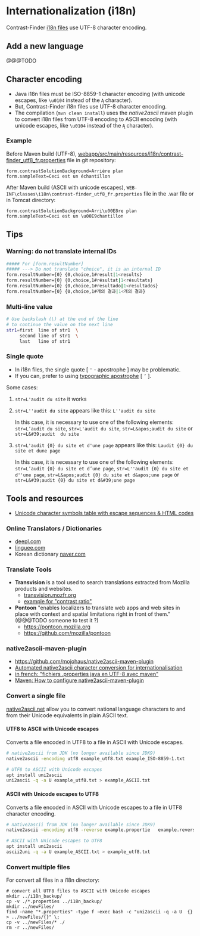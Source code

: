 # Internationalization (i18n)

Contrast-Finder [i18n files](https://github.com/Asqatasun/Contrast-Finder/tree/develop/webapp/src/main/resources/i18n) use UTF-8 character encoding.

## Add a new language
@@@TODO

## Character encoding

- Java i18n files must be ISO-8859-1  character encoding (with unicode escapes, like `\u0104` instead of the `Ą` character).
- But, Contrast-Finder i18n files use UTF-8 character encoding.
- The compilation (`mvn clean install`) uses the *native2ascii* maven plugin to convert i18n files from UTF-8 encoding to ASCII encoding (with unicode escapes, like `\u0104` instead of the `Ą` character).

### Example

Before Maven build (UTF-8),
 [webapp/src/main/resources/i18n/contrast-finder_utf8_fr.properties](https://github.com/Asqatasun/Contrast-Finder/blob/develop/webapp/src/main/resources/i18n/contrast-finder_utf8_fr.properties) file in git repository:
```
form.contrastSolutionBackground=Arrière plan
form.sampleText=Ceci est un échantillon
```

After Maven build (ASCII with unicode escapes),
 `WEB-INF\classes\i18n\contrast-finder_utf8_fr.properties` file in the .war file or in Tomcat directory:
```
form.contrastSolutionBackground=Arri\u00E8re plan
form.sampleText=Ceci est un \u00E9chantillon
```

## Tips

### Warning: do not translate internal IDs
```bash
##### For [form.resultNumber]
##### ---> Do not translate "choice", it is an internal ID
form.resultNumber={0} {0,choice,1#result|1<results}
form.resultNumber={0} {0,choice,1#résultat|1<résultats}
form.resultNumber={0} {0,choice,1#resultado|1<resultados}
form.resultNumber={0} {0,choice,1#개의 결과|1<개의 결과}
```

### Multi-line value
```bash
# Use backslash (\) at the end of the line
# to continue the value on the next line
str1=first  line of str1  \
     second line of str1  \
     last   line of str1
```

### Single quote 

- In i18n files, the single quote [ `'` - apostrophe ] may be problematic.
- If you can, prefer to using [typographic apostrophe](https://en.wikipedia.org/wiki/Apostrophe#Entering_apostrophes) [ `’` ].
 
Some cases:

1. `str=L'audit du site`
    it works
2. `str=L''audit du site`
    appears like this: `L''audit du site`
    
    In this case, it is necessary to use one of the following elements:
    `str=L’audit du site`,
    `str=L'audit du site`,
    `str=L&apos;audit du site` or
    `str=L&#39;audit  du site`

3. `str=L'audit {0} du site et d'une page`
    appears like this: `Laudit {0} du site et dune page`
    
    In this case, it is necessary to use one of the following elements:
    `str=L’audit {0} du site et d’une page`,
    `str=L''audit {0} du site et d''une page`,
    `str=L&apos;audit {0} du site et d&apos;une page` or
    `str=L&#39;audit {0} du site et d&#39;une page`


## Tools and resources
- [Unicode character symbols table with escape sequences & HTML codes](https://www.rapidtables.com/code/text/unicode-characters.html)

### Online Translators / Dictionaries
- [deepl.com](https://www.deepl.com/translator)
- [linguee.com](https://www.linguee.com/)
- Korean dictionary [naver.com](https://en.dict.naver.com/)

### Translate Tools
* **Transvision** is a tool used to search translations extracted from Mozilla products and websites.
     * [transvision.mozfr.org](https://transvision.mozfr.org/)
     * [example for "contrast ratio"](https://transvision.mozfr.org/?recherche=contrast+ratio&repo=gecko_strings&sourcelocale=en-US&locale=fr&search_type=strings)
* **Pontoon** "enables localizers to translate web apps and web sites in place with context and spatial limitations right in front of them." (@@@TODO someone to test it ?)
    * https://pontoon.mozilla.org
    * https://github.com/mozilla/pontoon


### native2ascii-maven-plugin
- https://github.com/mojohaus/native2ascii-maven-plugin
- [Automated native2ascii character conversion for internationalisation ](https://davidsimpson.me/2015/03/04/automated-native2ascii-character-conversion-internationalization-atlassian-add-ons/)
- [in french: "fichiers .properties java en UTF-8 avec maven"](https://blog.crafting-labs.fr/2010/09/25/fichiers-properties-java-en-utf-8-avec-maven/)
- [Maven: How to configure native2ascii-maven-plugin](https://stackoverflow.com/questions/7105039/maven-how-to-configure-native2ascii-maven-plugin?rq=1)


### Convert a single file

[native2ascii.net](https://native2ascii.net/) allow you to convert national language characters to and from their Unicode equivalents in plain ASCII text.

#### UTF8 to ASCII with Unicode escapes
Converts a file encoded in UTF8 to a file in ASCII with Unicode escapes.
```bash
# native2ascii from JDK (no longer available since JDK9)
native2ascii -encoding utf8 example_utf8.txt example_ISO-8859-1.txt

# UTF8 to ASCII with Unicode escapes 
apt install uni2ascii
uni2ascii -q -a U example_utf8.txt > example_ASCII.txt
```

#### ASCII with Unicode escapes to UTF8
Converts a file encoded in ASCII with Unicode escapes to a file in UTF8 character encoding.
```bash
# native2ascii from JDK (no longer available since JDK9)
native2ascii -encoding utf8 -reverse example.propertie   example.reverse.utf8.txt

# ASCII with Unicode escapes to UTF8
apt install uni2ascii
ascii2uni -q -a U example_ASCII.txt > example_utf8.txt
```

### Convert multiple files

For convert all files in a i18n directory:
```
# convert all UTF8 files to ASCII with Unicode escapes
mkdir ../i18n_backup/
cp -v ./*.properties ../i18n_backup/
mkdir ../newFiles/
find -name "*.properties" -type f -exec bash -c "uni2ascii -q -a U  {} > ../newFiles/{}" \;
cp -v ../newFiles/* ./
rm -r ../newFiles/
```


